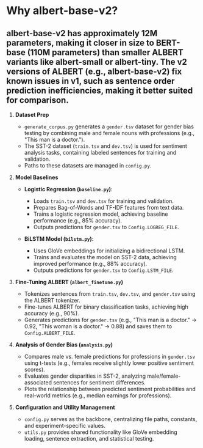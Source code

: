 # Why albert-base-v2?

albert-base-v2 has approximately 12M parameters, making it closer in size to BERT-base (110M parameters) than smaller ALBERT variants like albert-small or albert-tiny. The v2 versions of ALBERT (e.g., albert-base-v2) fix known issues in v1, such as sentence order prediction inefficiencies, making it better suited for comparison.
---
1. **Dataset Prep**  
   - `generate_corpus.py` generates a `gender.tsv` dataset for gender bias testing by combining male and female nouns with professions (e.g., "This man is a doctor.").  
   - The SST-2 dataset (`train.tsv` and `dev.tsv`) is used for sentiment analysis tasks, containing labeled sentences for training and validation.  
   - Paths to these datasets are managed in `config.py`.

2. **Model Baselines**  
   - **Logistic Regression (`baseline.py`)**:
     - Loads `train.tsv` and `dev.tsv` for training and validation.
     - Prepares Bag-of-Words and TF-IDF features from text data.
     - Trains a logistic regression model, achieving baseline performance (e.g., 85% accuracy).
     - Outputs predictions for `gender.tsv` to `Config.LOGREG_FILE`.

   - **BiLSTM Model (`bilstm.py`)**:
     - Uses GloVe embeddings for initializing a bidirectional LSTM.
     - Trains and evaluates the model on SST-2 data, achieving improved performance (e.g., 88% accuracy).
     - Outputs predictions for `gender.tsv` to `Config.LSTM_FILE`.

3. **Fine-Tuning ALBERT (`albert_finetune.py`)**  
   - Tokenizes sentences from `train.tsv`, `dev.tsv`, and `gender.tsv` using the ALBERT tokenizer.
   - Fine-tunes ALBERT for binary classification tasks, achieving high accuracy (e.g., 90%).
   - Generates predictions for `gender.tsv` (e.g., "This man is a doctor." -> 0.92, "This woman is a doctor." -> 0.88) and saves them to `Config.ALBERT_FILE`.

4. **Analysis of Gender Bias (`analysis.py`)**  
   - Compares male vs. female predictions for professions in `gender.tsv` using t-tests (e.g., females receive slightly lower positive sentiment scores).  
   - Evaluates gender disparities in SST-2, analyzing male/female-associated sentences for sentiment differences.  
   - Plots the relationship between predicted sentiment probabilities and real-world metrics (e.g., median earnings for professions).  

5. **Configuration and Utility Management**  
   - `config.py` serves as the backbone, centralizing file paths, constants, and experiment-specific values.  
   - `utils.py` provides shared functionality like GloVe embedding loading, sentence extraction, and statistical testing.  


